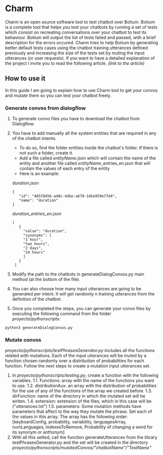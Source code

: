 # Charm
Charm is an open source software tool to test chatbot over Botium. 
Botium is a complete tool that helps you test your chatbots by running a set of tests which consist on recreating conversations over your chatbot to test its behaviour. Botium will output the list of tests failed and passed, with a brief description for the errors occured. 
Charm tries to help Botium by generating better default tests cases using the chatbot training utterances defined previously and increasing the size of the tests set by muting the input utterances (or user requests).
If you want to have a detailed explanation of the project I invite you to read the following article. *(link to the article)*

## How to use it
In this guide I am going to explain how to use Charm tool to get your convos and mutate them so you can test your chatbot freely.

### Generate convos from dialogflow

1. To generate convo files you have to download the chatbot from Dialogflow.

2. You have to add manually all the system entities that are required in any of the chatbot intents.
   * To do so, find the folder entities inside the chatbot's folder. If there is not such a folder, create it.
   * Add a file called *entityName*.json which will contain the name of the entity and another file called *entityName*_entries_en.json that will contain the values of each entry of the entity
   * Here is an example:
   
   *duration.json*
   ~~~~  
   {
      "id": "485f8456-a40c-4dbe-a678-14be959e77d4",
      "name": "duration"
   }
   ~~~~  
   
   *duration_entries_en.json*
    
   ~~~~  
   [
      {
        "value": "duration",
        "synonyms": [
        "1 hour",
        "two hours",
        "2 days",
        "24 hours"
        ]
      }
    ]
    ~~~~
3. Modify the path to the chatbots in generateDialogConvos.py main method (at the bottom of the file).
4. You can also choose how many input utterances are going to be generated per intent. It will get randomly n training utterances from the definition of the chatbot. 
5. Once you completed the steps, you can generate your convo files by executing the following command from the folder *proyecto/pythonscripts*:
```
python3 generateDialogConvos.py
```

### Mutate convos

*proyecto/pythonscripts/testPhrasesGenerator.py* includes all the functions related with mutations. Each of the input utterances will be muted by a function chosen randomly over a distribution of probabilities for each function.
Follow the next steps to create a mutation input utterances set.
1. In *proyecto/pythonscripts/testing.py*, create a function with the following variables.
1.1. Functions: array with the name of the functions you want to use.
1.2. distributionAux: an array with the distribution of probabilities for the use of any of the functions of the array we created before.
1.3. dirFunction: name of the directory in which the mutated set will be writen.
1.4. extension: extension of the files, which in this case will be ("utterances.txt")
1.5. parameters: Some mutation methods have parameters that affect to the way they mutate the phrase. Set each of the values in this array. The array has the following order: [keyboardConfig, probability, variability, languagesArray, numLanguages, indexesToRemove, Probability of changing a word for its synonym or anthonym]
2. With all this setted, call the function generateUtterances from the library testPhrasesGenerator.py and the set will be created in the directory *proyecto/pythonscripts/mutatedConvos/"chatbotName"/"TestName"*
